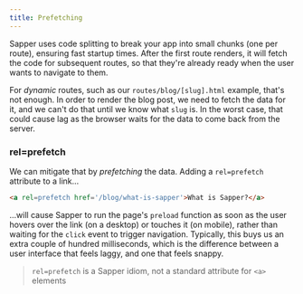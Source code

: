```yaml
---
title: Prefetching
---
```


Sapper uses code splitting to break your app into small chunks (one per route), ensuring fast startup times. After the first route renders, it will fetch the code for subsequent routes, so that they're already ready when the user wants to navigate to them.

For *dynamic* routes, such as our `routes/blog/[slug].html` example, that's not enough. In order to render the blog post, we need to fetch the data for it, and we can't do that until we know what `slug` is. In the worst case, that could cause lag as the browser waits for the data to come back from the server.


### rel=prefetch

We can mitigate that by *prefetching* the data. Adding a `rel=prefetch` attribute to a link...

```html
<a rel=prefetch href='/blog/what-is-sapper'>What is Sapper?</a>
```

...will cause Sapper to run the page's `preload` function as soon as the user hovers over the link (on a desktop) or touches it (on mobile), rather than waiting for the `click` event to trigger navigation. Typically, this buys us an extra couple of hundred milliseconds, which is the difference between a user interface that feels laggy, and one that feels snappy.

> `rel=prefetch` is a Sapper idiom, not a standard attribute for `<a>` elements

<!-- TODO add a function to prefetch programmatically -->